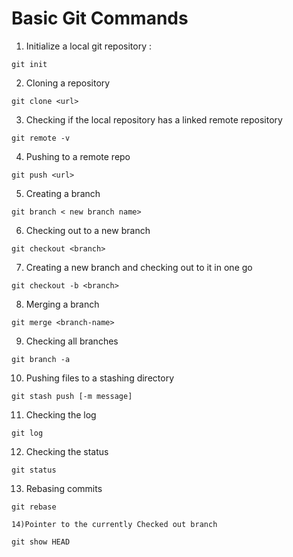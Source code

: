 # Basic Git Commands 

1) Initialize a local git repository :
```
git init
```

2) Cloning a repository 
```
git clone <url>
```

3) Checking if the local repository has a linked remote repository

```
git remote -v
```

4) Pushing to a remote repo 

```
git push <url>
```

5) Creating a branch 

```
git branch < new branch name>
```

6) Checking out to a new branch 

```
git checkout <branch>
```

7) Creating a new branch and checking out to it in one go 

```
git checkout -b <branch>
```

8) Merging a branch 
```
git merge <branch-name>
```

9) Checking all branches
```
git branch -a
```

10) Pushing files to a stashing directory 

```
git stash push [-m message]
```

11) Checking the log

``` 
git log
```

12) Checking the status
```
git status
```
13) Rebasing commits
```
git rebase

14)Pointer to the currently Checked out branch

git show HEAD
